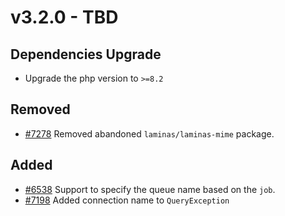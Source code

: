 # v3.2.0 - TBD

## Dependencies Upgrade

- Upgrade the php version to `>=8.2`

## Removed

- [#7278](https://github.com/hyperf/hyperf/pull/7278) Removed abandoned `laminas/laminas-mime` package.

## Added

- [#6538](https://github.com/hyperf/hyperf/pull/6538) Support to specify the queue name based on the `job`.
- [#7198](https://github.com/hyperf/hyperf/pull/7198) Added connection name to `QueryException`